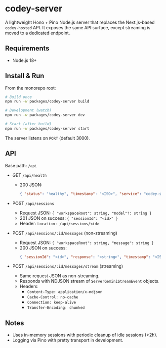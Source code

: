 # codey-server

A lightweight Hono + Pino Node.js server that replaces the Next.js-based `codey-hosted` API. It exposes the same API surface, except streaming is moved to a dedicated endpoint.

## Requirements

- Node.js 18+

## Install & Run

From the monorepo root:

```bash
# Build once
npm run -w packages/codey-server build

# Development (watch)
npm run -w packages/codey-server dev

# Start (after build)
npm run -w packages/codey-server start
```

The server listens on `PORT` (default 3000).

## API

Base path: `/api`

- GET `/api/health`
  - 200 JSON:
    ```json
    { "status": "healthy", "timestamp": "<ISO>", "service": "codey-server" }
    ```

- POST `/api/sessions`
  - Request JSON: `{ "workspaceRoot": string, "model"?: string }`
  - 201 JSON on success: `{ "sessionId": "<id>" }`
  - Header: `Location: /api/sessions/<id>`

- POST `/api/sessions/:id/messages` (non-streaming)
  - Request JSON: `{ "workspaceRoot": string, "message": string }`
  - 200 JSON on success:
    ```json
    { "sessionId": "<id>", "response": "<string>", "timestamp": "<ISO>" }
    ```

- POST `/api/sessions/:id/messages/stream` (streaming)
  - Same request JSON as non-streaming.
  - Responds with NDJSON stream of `ServerGeminiStreamEvent` objects.
  - Headers:
    - `Content-Type: application/x-ndjson`
    - `Cache-Control: no-cache`
    - `Connection: keep-alive`
    - `Transfer-Encoding: chunked`

## Notes

- Uses in-memory sessions with periodic cleanup of idle sessions (>2h).
- Logging via Pino with pretty transport in development.
